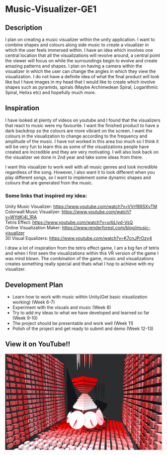 # Music-Visualizer-GE1

## Description
I plan on creating a music visualizer within the unity application. I want to combine shapes and colours along side music to create a visualizer in which the user feels immersed within. I have an idea which involves one central location that all the visualizations will revolve around, a central point the viewer will focus on while the surroundings begin to evolve and create amazing patterns and shapes. I plan on having a camera within the visualizer in which the user can change the angles in which they view the visualization. I do not have a definite idea of what the final product will look like but I have images in my head that I would like to create which involve shapes such as pyramids, spirals (Maybe Archimedean Spiral, Logarithmic Spiral, Helixs etc) and hopefully much more.

## Inspiration
I have looked at plenty of videos on youtube and I found that the visualizers that react to music were my favourite. I want the finished product to have a dark backdrop so the colours are more vibrant on the screen. I want the colours in the visualization to change according to the frequency and amplitude of the music. I have not worked in this area too much so I think it will be very fun to learn this as some of the visualizations people have created are incredible and they are very motivating. I will also look back on the visualizer we done in 2nd year and take some ideas from there. 

I want this visualizer to work well with all music genres and look incredible regardless of the song. However, I also want it to look different when you play different songs, so I want to implement some dynamic shapes and colours that are generated from the music.

### Some links that inspired my idea:

Unity Music Visualizer: https://www.youtube.com/watch?v=VVrf89SXvTM <br/>
Colorwall Music Visualizer: https://www.youtube.com/watch?v=WYdKi4I_1RA <br/>
Tetris Effect: https://www.youtube.com/watch?v=urbLIyd-VsQ <br/>
Online Visualization Maker: https://www.renderforest.com/blog/music-visualizer <br/>
30 Visual Equalizers: https://www.youtube.com/watch?v=K7cnJPrOzy4 <br/>

I draw a lot of inspiration from the tetris effect game, I am a big fan of tetris and when I first seen the visualizations within this VR version of the game I was mind blown. The combination of the game, music and visualizations creates something really special and thats what I hop to achieve with my visualizer.

## Development Plan

* Learn how to work with music within Unity(Get basic visualization working) (Week 6-7)
* Experiment with the visuals and music (Week 8)
* Try to add my ideas to what we have developed and learned so far (Week 9-10)
* The project should be presentable and work well (Week 11)
* Polish of the project and get ready to submit and demo (Week 12-13)

## View it on YouTube!!
[![Hour Glass Dancing!](https://github.com/Garymcn17/Music-Visualizer-GE1/blob/master/Thumbnail.PNG)](https://www.youtube.com/watch?v=S1h6h17zOMw&feature=youtu.be&fbclid=IwAR1JoYNm190p1VA9Sgg9nGS-0pSeBi_bYsj5xuB0vTpwvuQawOxhZt7PbJk)







